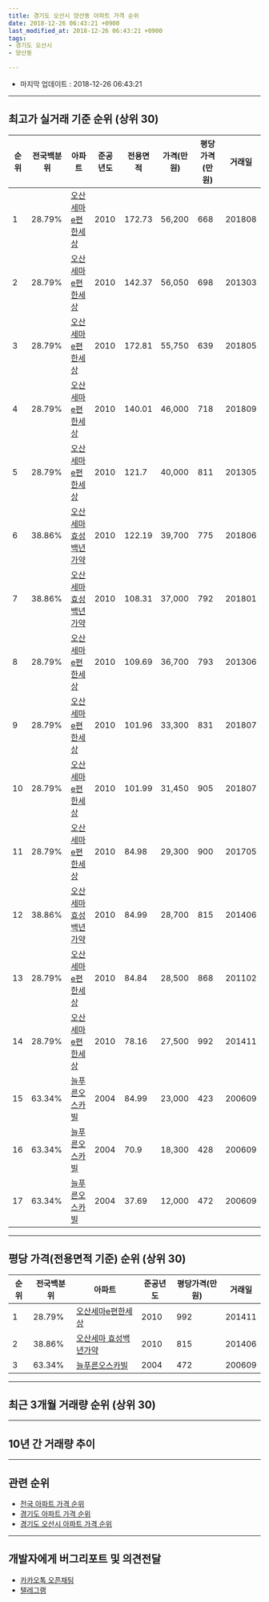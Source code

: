 ```yaml
---
title: 경기도 오산시 양산동 아파트 가격 순위
date: 2018-12-26 06:43:21 +0900
last_modified_at: 2018-12-26 06:43:21 +0900
tags:
- 경기도 오산시
- 양산동

---
```


* 마지막 업데이트 : 2018-12-26 06:43:21

---

## 최고가 실거래 기준 순위 (상위 30)


|순위|전국백분위|아파트|준공년도|전용면적|가격(만원)|평당가격(만원)|거래일|
|---|---|---|---|---|---|---|---|
|1|28.79%|[오산세마e편한세상](https://search.naver.com/search.naver?query=%EA%B2%BD%EA%B8%B0%EB%8F%84+%EC%98%A4%EC%82%B0%EC%8B%9C+%EC%96%91%EC%82%B0%EB%8F%99+%EC%98%A4%EC%82%B0%EC%84%B8%EB%A7%88e%ED%8E%B8%ED%95%9C%EC%84%B8%EC%83%81)|2010|172.73|56,200|668|201808|
|2|28.79%|[오산세마e편한세상](https://search.naver.com/search.naver?query=%EA%B2%BD%EA%B8%B0%EB%8F%84+%EC%98%A4%EC%82%B0%EC%8B%9C+%EC%96%91%EC%82%B0%EB%8F%99+%EC%98%A4%EC%82%B0%EC%84%B8%EB%A7%88e%ED%8E%B8%ED%95%9C%EC%84%B8%EC%83%81)|2010|142.37|56,050|698|201303|
|3|28.79%|[오산세마e편한세상](https://search.naver.com/search.naver?query=%EA%B2%BD%EA%B8%B0%EB%8F%84+%EC%98%A4%EC%82%B0%EC%8B%9C+%EC%96%91%EC%82%B0%EB%8F%99+%EC%98%A4%EC%82%B0%EC%84%B8%EB%A7%88e%ED%8E%B8%ED%95%9C%EC%84%B8%EC%83%81)|2010|172.81|55,750|639|201805|
|4|28.79%|[오산세마e편한세상](https://search.naver.com/search.naver?query=%EA%B2%BD%EA%B8%B0%EB%8F%84+%EC%98%A4%EC%82%B0%EC%8B%9C+%EC%96%91%EC%82%B0%EB%8F%99+%EC%98%A4%EC%82%B0%EC%84%B8%EB%A7%88e%ED%8E%B8%ED%95%9C%EC%84%B8%EC%83%81)|2010|140.01|46,000|718|201809|
|5|28.79%|[오산세마e편한세상](https://search.naver.com/search.naver?query=%EA%B2%BD%EA%B8%B0%EB%8F%84+%EC%98%A4%EC%82%B0%EC%8B%9C+%EC%96%91%EC%82%B0%EB%8F%99+%EC%98%A4%EC%82%B0%EC%84%B8%EB%A7%88e%ED%8E%B8%ED%95%9C%EC%84%B8%EC%83%81)|2010|121.7|40,000|811|201305|
|6|38.86%|[오산세마 효성백년가약](https://search.naver.com/search.naver?query=%EA%B2%BD%EA%B8%B0%EB%8F%84+%EC%98%A4%EC%82%B0%EC%8B%9C+%EC%96%91%EC%82%B0%EB%8F%99+%EC%98%A4%EC%82%B0%EC%84%B8%EB%A7%88+%ED%9A%A8%EC%84%B1%EB%B0%B1%EB%85%84%EA%B0%80%EC%95%BD)|2010|122.19|39,700|775|201806|
|7|38.86%|[오산세마 효성백년가약](https://search.naver.com/search.naver?query=%EA%B2%BD%EA%B8%B0%EB%8F%84+%EC%98%A4%EC%82%B0%EC%8B%9C+%EC%96%91%EC%82%B0%EB%8F%99+%EC%98%A4%EC%82%B0%EC%84%B8%EB%A7%88+%ED%9A%A8%EC%84%B1%EB%B0%B1%EB%85%84%EA%B0%80%EC%95%BD)|2010|108.31|37,000|792|201801|
|8|28.79%|[오산세마e편한세상](https://search.naver.com/search.naver?query=%EA%B2%BD%EA%B8%B0%EB%8F%84+%EC%98%A4%EC%82%B0%EC%8B%9C+%EC%96%91%EC%82%B0%EB%8F%99+%EC%98%A4%EC%82%B0%EC%84%B8%EB%A7%88e%ED%8E%B8%ED%95%9C%EC%84%B8%EC%83%81)|2010|109.69|36,700|793|201306|
|9|28.79%|[오산세마e편한세상](https://search.naver.com/search.naver?query=%EA%B2%BD%EA%B8%B0%EB%8F%84+%EC%98%A4%EC%82%B0%EC%8B%9C+%EC%96%91%EC%82%B0%EB%8F%99+%EC%98%A4%EC%82%B0%EC%84%B8%EB%A7%88e%ED%8E%B8%ED%95%9C%EC%84%B8%EC%83%81)|2010|101.96|33,300|831|201807|
|10|28.79%|[오산세마e편한세상](https://search.naver.com/search.naver?query=%EA%B2%BD%EA%B8%B0%EB%8F%84+%EC%98%A4%EC%82%B0%EC%8B%9C+%EC%96%91%EC%82%B0%EB%8F%99+%EC%98%A4%EC%82%B0%EC%84%B8%EB%A7%88e%ED%8E%B8%ED%95%9C%EC%84%B8%EC%83%81)|2010|101.99|31,450|905|201807|
|11|28.79%|[오산세마e편한세상](https://search.naver.com/search.naver?query=%EA%B2%BD%EA%B8%B0%EB%8F%84+%EC%98%A4%EC%82%B0%EC%8B%9C+%EC%96%91%EC%82%B0%EB%8F%99+%EC%98%A4%EC%82%B0%EC%84%B8%EB%A7%88e%ED%8E%B8%ED%95%9C%EC%84%B8%EC%83%81)|2010|84.98|29,300|900|201705|
|12|38.86%|[오산세마 효성백년가약](https://search.naver.com/search.naver?query=%EA%B2%BD%EA%B8%B0%EB%8F%84+%EC%98%A4%EC%82%B0%EC%8B%9C+%EC%96%91%EC%82%B0%EB%8F%99+%EC%98%A4%EC%82%B0%EC%84%B8%EB%A7%88+%ED%9A%A8%EC%84%B1%EB%B0%B1%EB%85%84%EA%B0%80%EC%95%BD)|2010|84.99|28,700|815|201406|
|13|28.79%|[오산세마e편한세상](https://search.naver.com/search.naver?query=%EA%B2%BD%EA%B8%B0%EB%8F%84+%EC%98%A4%EC%82%B0%EC%8B%9C+%EC%96%91%EC%82%B0%EB%8F%99+%EC%98%A4%EC%82%B0%EC%84%B8%EB%A7%88e%ED%8E%B8%ED%95%9C%EC%84%B8%EC%83%81)|2010|84.84|28,500|868|201102|
|14|28.79%|[오산세마e편한세상](https://search.naver.com/search.naver?query=%EA%B2%BD%EA%B8%B0%EB%8F%84+%EC%98%A4%EC%82%B0%EC%8B%9C+%EC%96%91%EC%82%B0%EB%8F%99+%EC%98%A4%EC%82%B0%EC%84%B8%EB%A7%88e%ED%8E%B8%ED%95%9C%EC%84%B8%EC%83%81)|2010|78.16|27,500|992|201411|
|15|63.34%|[늘푸른오스카빌](https://search.naver.com/search.naver?query=%EA%B2%BD%EA%B8%B0%EB%8F%84+%EC%98%A4%EC%82%B0%EC%8B%9C+%EC%96%91%EC%82%B0%EB%8F%99+%EB%8A%98%ED%91%B8%EB%A5%B8%EC%98%A4%EC%8A%A4%EC%B9%B4%EB%B9%8C)|2004|84.99|23,000|423|200609|
|16|63.34%|[늘푸른오스카빌](https://search.naver.com/search.naver?query=%EA%B2%BD%EA%B8%B0%EB%8F%84+%EC%98%A4%EC%82%B0%EC%8B%9C+%EC%96%91%EC%82%B0%EB%8F%99+%EB%8A%98%ED%91%B8%EB%A5%B8%EC%98%A4%EC%8A%A4%EC%B9%B4%EB%B9%8C)|2004|70.9|18,300|428|200609|
|17|63.34%|[늘푸른오스카빌](https://search.naver.com/search.naver?query=%EA%B2%BD%EA%B8%B0%EB%8F%84+%EC%98%A4%EC%82%B0%EC%8B%9C+%EC%96%91%EC%82%B0%EB%8F%99+%EB%8A%98%ED%91%B8%EB%A5%B8%EC%98%A4%EC%8A%A4%EC%B9%B4%EB%B9%8C)|2004|37.69|12,000|472|200609|


---

## 평당 가격(전용면적 기준) 순위 (상위 30)


|순위|전국백분위|아파트|준공년도|평당가격(만원)|거래일|
|---|---|---|---|---|---|
|1|28.79%|[오산세마e편한세상](https://search.naver.com/search.naver?query=%EA%B2%BD%EA%B8%B0%EB%8F%84+%EC%98%A4%EC%82%B0%EC%8B%9C+%EC%96%91%EC%82%B0%EB%8F%99+%EC%98%A4%EC%82%B0%EC%84%B8%EB%A7%88e%ED%8E%B8%ED%95%9C%EC%84%B8%EC%83%81)|2010|992|201411|
|2|38.86%|[오산세마 효성백년가약](https://search.naver.com/search.naver?query=%EA%B2%BD%EA%B8%B0%EB%8F%84+%EC%98%A4%EC%82%B0%EC%8B%9C+%EC%96%91%EC%82%B0%EB%8F%99+%EC%98%A4%EC%82%B0%EC%84%B8%EB%A7%88+%ED%9A%A8%EC%84%B1%EB%B0%B1%EB%85%84%EA%B0%80%EC%95%BD)|2010|815|201406|
|3|63.34%|[늘푸른오스카빌](https://search.naver.com/search.naver?query=%EA%B2%BD%EA%B8%B0%EB%8F%84+%EC%98%A4%EC%82%B0%EC%8B%9C+%EC%96%91%EC%82%B0%EB%8F%99+%EB%8A%98%ED%91%B8%EB%A5%B8%EC%98%A4%EC%8A%A4%EC%B9%B4%EB%B9%8C)|2004|472|200609|


---

## 최근 3개월 거래량 순위 (상위 30)


<div style="width:100%;">
    <canvas id="deal_count_ranking" height="250"></canvas>
</div>


<script>
new Chart(document.getElementById("deal_count_ranking"), {
    type: 'horizontalBar',
    data: {
        labels: ['오산세마e편한세상', '늘푸른오스카빌', '오산세마 효성백년가약'],
        datasets: [{
            label: '실거래 수',
            data: [15, 11, 4],
            borderColor: "rgba(255, 0, 128, 1)",
            backgroundColor: "rgba(255, 0, 128, 0.5)",
            fill: false,
        }]
    },
    options: {
        responsive: true,
        title: {
            display: true,
            text: '최근 3개월 거래량 순위'
        },
        tooltips: {
            mode: 'index',
            intersect: false,
            callbacks: {
                title: function(tooltipItems, data) {
                    return "실거래 수:";
                },
                label: function(tooltipItem, data) {
                    return data.labels[tooltipItem.index] + ": " + tooltipItem.xLabel;
                }
            }
        },
        hover: {
            mode: 'nearest',
            intersect: true
        },
        scales: {
            xAxes: [{
                display: true,
                scaleLabel: {
                    display: true,
                    labelString: '실거래 수'
                },
                ticks: {
                    suggestedMin: 0,
                }
            }],
            yAxes: [{
                display: true,
                ticks: {
                    autoSkip: false,
                    callback: function(value, index, values) {
                        if (value.length > 15)
                            return value.substr(0, 13) + "...";
                        else
                            return value;
                    }
                },
                scaleLabel: {
                    display: false,
                }
            }]
        }
    }
});

</script>


---

## 10년 간 거래량 추이


<div style="width:100%;">
    <canvas id="deal_progress" height="250"></canvas>
</div>

<script>
new Chart(document.getElementById("deal_progress"), {
    type: 'line',
    data: {
        labels: ['200812','200901','200902','200903','200904','200905','200906','200907','200908','200909','200910','200911','200912','201001','201002','201003','201004','201005','201006','201007','201008','201009','201010','201011','201012','201101','201102','201103','201104','201105','201106','201107','201108','201109','201110','201111','201112','201201','201202','201203','201204','201205','201206','201207','201208','201209','201210','201211','201212','201301','201302','201303','201304','201305','201306','201307','201308','201309','201310','201311','201312','201401','201402','201403','201404','201405','201406','201407','201408','201409','201410','201411','201412','201501','201502','201503','201504','201505','201506','201507','201508','201509','201510','201511','201512','201601','201602','201603','201604','201605','201606','201607','201608','201609','201610','201611','201612','201701','201702','201703','201704','201705','201706','201707','201708','201709','201710','201711','201712','201801','201802','201803','201804','201805','201806','201807','201808','201809','201810','201811','201812'],
        datasets: [{
            label: '실거래 수',
            pointRadius: 1,
            data: [2, 0, 3, 3, 4, 7, 2, 4, 10, 6, 4, 4, 0, 11, 4, 5, 6, 2, 2, 3, 3, 2, 5, 16, 15, 17, 15, 17, 7, 12, 77, 7, 6, 4, 5, 13, 10, 7, 12, 7, 3, 9, 6, 0, 3, 9, 11, 16, 13, 5, 6, 13, 15, 22, 22, 2, 13, 19, 21, 11, 14, 11, 19, 25, 13, 9, 13, 9, 18, 18, 25, 15, 13, 22, 17, 25, 20, 20, 24, 20, 16, 17, 24, 26, 11, 10, 14, 20, 23, 20, 15, 14, 23, 10, 23, 17, 12, 5, 13, 13, 16, 17, 20, 17, 13, 15, 7, 10, 11, 11, 4, 12, 3, 11, 9, 14, 16, 10, 14, 11, 5],
            borderColor: "rgba(255, 201, 14, 1)",
            backgroundColor: "rgba(255, 201, 14, 0.5)",
            fill: true,
        }]
    },
    options: {
        responsive: true,
        title: {
            display: true,
            text: '10년간 거래량 추이'
        },
        tooltips: {
            mode: 'index',
            intersect: false,
        },
        hover: {
            mode: 'nearest',
            intersect: true
        },
        scales: {
            xAxes: [{
                display: true,
                scaleLabel: {
                    display: true,
                    labelString: '년/월'
                }
            }],
            yAxes: [{
                display: true,
                ticks: {
                    suggestedMin: 0,
                },
                scaleLabel: {
                    display: true,
                    labelString: '실거래 수'
                }
            }]
        }
    }
});

</script>


---

## 관련 순위

- [전국 아파트 가격 순위](https://inasie.github.io/apt-ranking/전국)
- [경기도 아파트 가격 순위](https://inasie.github.io/apt-ranking/경기도)
- [경기도 오산시 아파트 가격 순위](https://inasie.github.io/apt-ranking/경기도-오산시)


---

## 개발자에게 버그리포트 및 의견전달

- [카카오톡 오픈채팅](https://open.kakao.com/o/gLJUAP4)
- [텔레그램](https://t.me/inasie)

